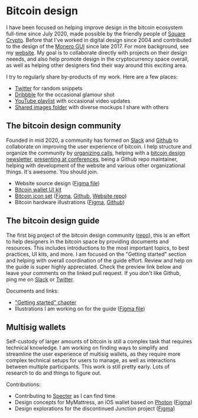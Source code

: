 # Bitcoin design

I have been focused on helping improve design in the bitcoin ecosystem full-time since July 2020, made possible by the friendly people of [Square Crypto](https://squarecrypto.org). Before that I've worked in digital design since 2004 and contributed to the design of the [Monero GUI](https://www.figma.com/community/file/775423808468574409/Monero-GUI) since late 2017. For more background, see my [website](https://www.germanysbestkeptsecret.com). My goal is to collaborate directly with projects on their design neeeds, and also help promote design in the cryptocurrency space overall, as well as helping other designers find their way around this exciting area.

I try to regularly share by-products of my work. Here are a few places:

- [Twitter](http://twitter.com/gbks) for random snippets
- [Dribbble](https://dribbble.com/GBKS) for the occasional glamour shot
- [YouTube playlist](https://youtube.com/playlist?list=PL4hsXZYKTCz15guoMZUumWVlL79NlrXYO) with occasional video updates
- [Shared images folder](/shared-images) with diverse mockups I share with others

## The bitcoin design community

Founded in mid 2020, a community has formed on [Slack](http://bitcoindesigners.org) and [Github](https://github.com/bitcoindesign) to collaborate on improving the user experience of bitcoin. I help structure and organize the community by [organizing calls](https://github.com/BitcoinDesign/Meta/issues), helping with a [bitcoin design newsletter](https://bitcoindesign.substack.com), [presenting at conferences](https://youtube.com/playlist?list=PLpV0KfVOMojZXWYX88a4armnUVOQfmzPi), being a Github repo maintainer, helping with development of the website and various other organizational things. It's awesome. You should join.

- Website source design ([Figma file](https://www.figma.com/community/file/862622015964353400/Bitcoin-Designers-site))
- [Bitcoin wallet UI kit](https://github.com/GBKS/bitcoin-wallet-ui-kit)
- [Bitcoin icon set](https://bitcoinicons.com) ([Figma](https://www.figma.com/community/file/948545404023677970/Bitcoin-icon-set), [Github](https://github.com/BitcoinDesign/Bitcoin-Icons), [Website repo](https://github.com/GBKS/bitcoinicons.com))
- Bitcoin hardware illustrations ([Figma](https://www.figma.com/community/file/946807598525782935/Bitcoin-hardware-%26-accessories), [Github](https://github.com/GBKS/bitcoin-hardware-illustrations))

## The bitcoin design guide

The first big project of the bitcoin design community ([repo](https://github.com/BitcoinDesign/Guide)), this is an effort to help designers in the bitcoin space by providing documents and resources. This includes introductions to the most important topics, to best practices, UI kits, and more. I am focused on the "Getting started" section and helping with overall coordination of the guide effort. Review and help on the guide is super highly appreciated. Check the preview link below and leave your comments on the linked pull request. If you don't like Github, ping me on [Slack](http://bitcoindesigners.org) or [Twitter](https://twitter.com/gbks).

Documents and links:

- ["Getting started" chapter](https://bitcoin.design/guide/getting-started/introduction/)
- Illustrations I am working on for the guide ([Figma file](https://www.figma.com/community/file/888680264445459448/Bitcoin-Design-Guide-Illustrations-(work-in-progress%2C-only-by-me)))

## Multisig wallets

Self-custody of larger amounts of bitcoin is still a complex task that requires technical knowledge. I am working on finding ways to simplify and streamline the user experience of multisig wallets, as they require more complex technical setups for users to manage, as well as interactions between multiple participants. This work is still pretty early. Lots of research to do and things to figure out.

Contributions:
- Contributing to [Specter](https://specter.solutions) as I can find time
- Design concepts for MyMattress, an iOS wallet based on [Photon](https://docs.photonsdk.org) ([Figma](https://www.figma.com/file/GoXVUJV1mgJiSc4S974Jdh/MyMattress?node-id=812%3A0))
- Design explorations for the discontinued Junction project ([Figma](https://www.figma.com/file/KPWmeys6teOiwln4gDu1iI/Junction?node-id=133%3A2879))




